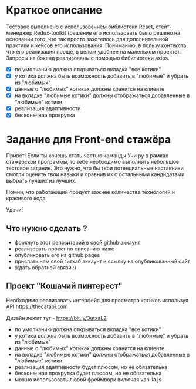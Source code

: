# Краткое описание

Тестовое выполнено с использованием библиотеки React, стейт-менеджер Redux-toolkit (решение его использовать было решено на основании того, что так просто захотелось для дополнительной практики и кейсов его использования. Пониманию, в пользу контекста, что его реализация проще, в целом удобнее на маленьком проекте). Запросы на бэкенд реализованы с помощью бибилиотеки axios.

- [x] по умолчанию должна открываться вкладка "все котики"
- [x] у котика должна быть возможность добавить в "любимые" и убрать из "любимых"
- [x] данные о "любимых" котиках должны хранится на клиенте
- [x] на вкладке "любимые котики" должны отображаться добавленные в "любимые" котики
- [x] реализация адаптивности
- [x] бесконечная прокрутка

# Задание для Front-end стажёра

Привет! Если ты хочешь стать частью команды Учи.ру в рамках стажёрской программы, 
то тебе необходимо выполнить небольшое тестовое задание. Это нужно, что бы твои 
потенциальные наставники смогли оценить твои навыки и сравнив их с остальными
кандидатами выбрать лучших из лучших. 

Помни, что работающий продукт важнее количества технологий и красивого кода. 

Удачи!

## Что нужно сделать ?

- форкнуть этот репозитарий в свой github аккаунт
- реализовать проект по описанию ниже
- опубликовать его на github pages
- прислать нам свой гитхаб аккаунт и ссылку на опубликованный сайт
- ждать обратной связи :)

## Проект "Кошачий пинтерест"

Необходимо реализовать интерфейс для просмотра котиков используя API https://thecatapi.com

Дизайн лежит тут - https://bit.ly/3utxaL2

- по умолчанию должна открываться вкладка "все котики"
- у котика должна быть возможность добавить в "любимые" и убрать из "любимых"
- данные о "любимых" котиках должны хранится на клиенте
- на вкладке "любимые котики" должны отображаться добавленные в "любимые" котики
- реализация адаптивности будет плюсом, но не обязательна
- бесконечная прокрутка будет плюсом, но не обязательна
- можно использовать любой фреймворк включая vanilla.js
